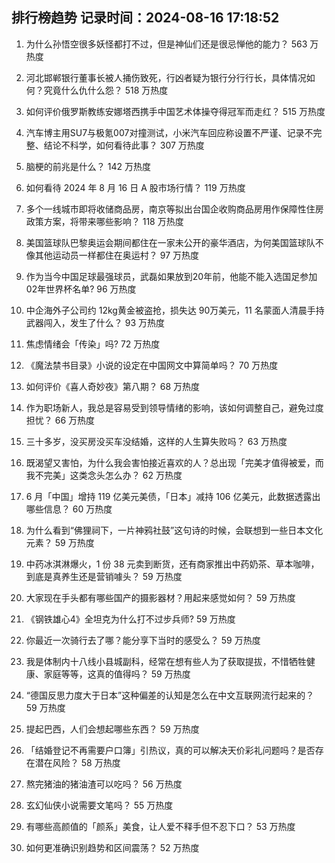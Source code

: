
## 排行榜趋势 记录时间：2024-08-16 17:18:52
  
  1. 为什么孙悟空很多妖怪都打不过，但是神仙们还是很忌惮他的能力？ 563 万热度
    
  2. 河北邯郸银行董事长被人捅伤致死，行凶者疑为银行分行行长，具体情况如何？究竟什么仇什么怨？ 518 万热度
    
  3. 如何评价俄罗斯教练安娜塔西携手中国艺术体操夺得冠军而走红？ 515 万热度
    
  4. 汽车博主用SU7与极氪007对撞测试，小米汽车回应称设置不严谨、记录不完整、结论不科学，如何看待此事？ 307 万热度
    
  5. 脑梗的前兆是什么？ 142 万热度
    
  6. 如何看待 2024 年 8 月 16 日 A 股市场行情？ 119 万热度
    
  7. 多个一线城市即将收储商品房，南京等拟出台国企收购商品房用作保障性住房政策方案，将带来哪些影响？ 118 万热度
    
  8. 美国篮球队巴黎奥运会期间都住在一家未公开的豪华酒店，为何美国篮球队不像其他运动员一样都住在奥运村？ 97 万热度
    
  9. 作为当今中国足球最强球员，武磊如果放到20年前，他能不能入选国足参加02年世界杯名单? 96 万热度
    
  10. 中企海外子公司约 12kg黄金被盗抢，损失达 90万美元，11 名蒙面人清晨手持武器闯入，发生了什么？ 93 万热度
    
  11. 焦虑情绪会「传染」吗? 72 万热度
    
  12. 《魔法禁书目录》小说的设定在中国网文中算简单吗？ 70 万热度
    
  13. 如何评价《喜人奇妙夜》第八期？ 68 万热度
    
  14. 作为职场新人，我总是容易受到领导情绪的影响，该如何调整自己，避免过度担忧？ 66 万热度
    
  15. 三十多岁，没买房没买车没结婚，这样的人生算失败吗？ 63 万热度
    
  16. 既渴望又害怕，为什么我会害怕接近喜欢的人？总出现「完美才值得被爱，而我不完美」这类念头怎么办？ 62 万热度
    
  17. 6 月「中国」增持 119 亿美元美债，「日本」减持 106 亿美元，此数据透露出哪些信息？ 60 万热度
    
  18. 为什么看到“佛狸祠下，一片神鸦社鼓”这句诗的时候，会联想到一些日本文化元素？ 59 万热度
    
  19. 中药冰淇淋爆火，1 份 38 元卖到断货，还有商家推出中药奶茶、草本咖啡，到底是真养生还是营销噱头？ 59 万热度
    
  20. 大家现在手头都有哪些国产的摄影器材？用起来感觉如何？ 59 万热度
    
  21. 《钢铁雄心4》全坦克为什么打不过步兵师? 59 万热度
    
  22. 你最近一次骑行去了哪？能分享下当时的感受么？ 59 万热度
    
  23. 我是体制内十八线小县城副科，经常在想有些人为了获取提拔，不惜牺牲健康、家庭等等，这真的值得吗？ 59 万热度
    
  24. “德国反思力度大于日本”这种偏差的认知是怎么在中文互联网流行起来的？ 59 万热度
    
  25. 提起巴西，人们会想起哪些东西？ 59 万热度
    
  26. 「结婚登记不再需要户口簿」引热议，真的可以解决天价彩礼问题吗？是否存在潜在风险？ 58 万热度
    
  27. 熬完猪油的猪油渣可以吃吗？ 56 万热度
    
  28. 玄幻仙侠小说需要文笔吗？ 55 万热度
    
  29. 有哪些高颜值的「颜系」美食，让人爱不释手但不忍下口？ 53 万热度
    
  30. 如何更准确识别趋势和区间震荡？ 52 万热度
    
